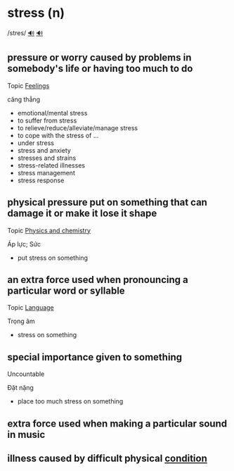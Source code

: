 # stress (n)

/stres/ [🔊](https://www.oxfordlearnersdictionaries.com/media/english/uk_pron/s/str/stres/stress__gb_2.mp3) [🔊](https://www.oxfordlearnersdictionaries.com/media/english/us_pron/s/str/stres/stress__us_1.mp3)

## pressure or worry caused by problems in somebody's life or having too much to do

Topic [Feelings](../topics/feelings.md#feelings)

căng thẳng

- emotional/mental stress
- to suffer from stress
- to relieve/reduce/alleviate/manage stress
- to cope with the stress of ...
- under stress
- stress and anxiety
- stresses and strains
- stress-related illnesses
- stress management
- stress response

## physical pressure put on something that can damage it or make it lose it shape

Topic [Physics and chemistry](../topics/physics-and-chemistry.md#physics--chemistry)

Áp lực; Sức

- put stress on something

## an extra force used when pronouncing a particular word or syllable

Topic [Language](../topics/language.md#language)

Trọng âm

- stress on something

## special importance given to something

Uncountable

Đặt nặng

- place too much stress on something

## extra force used when making a particular sound in music

## illness caused by difficult physical [condition](../c/condition-n.md#the-physical-situation-that-affects-how-something-happens)